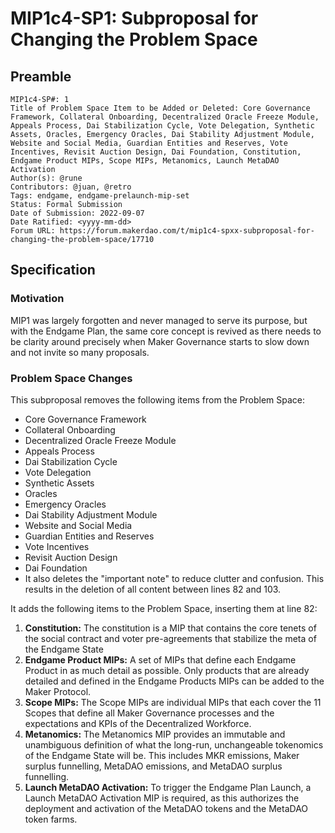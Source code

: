 # MIP1c4-SP1: Subproposal for Changing the Problem Space

## Preamble
```
MIP1c4-SP#: 1
Title of Problem Space Item to be Added or Deleted: Core Governance Framework, Collateral Onboarding, Decentralized Oracle Freeze Module, Appeals Process, Dai Stabilization Cycle, Vote Delegation, Synthetic Assets, Oracles, Emergency Oracles, Dai Stability Adjustment Module, Website and Social Media, Guardian Entities and Reserves, Vote Incentives, Revisit Auction Design, Dai Foundation, Constitution, Endgame Product MIPs, Scope MIPs, Metanomics, Launch MetaDAO Activation
Author(s): @rune
Contributors: @juan, @retro
Tags: endgame, endgame-prelaunch-mip-set
Status: Formal Submission
Date of Submission: 2022-09-07
Date Ratified: <yyyy-mm-dd>
Forum URL: https://forum.makerdao.com/t/mip1c4-spxx-subproposal-for-changing-the-problem-space/17710
```

## Specification  

### Motivation

MIP1 was largely forgotten and never managed to serve its purpose, but with the Endgame Plan, the same core concept is revived as there needs to be clarity around precisely when Maker Governance starts to slow down and not invite so many proposals.

### Problem Space Changes

This subproposal removes the following items from the Problem Space:
- Core Governance Framework
- Collateral Onboarding
- Decentralized Oracle Freeze Module
- Appeals Process
- Dai Stabilization Cycle
- Vote Delegation
- Synthetic Assets
- Oracles
- Emergency Oracles
- Dai Stability Adjustment Module
- Website and Social Media
- Guardian Entities and Reserves
- Vote Incentives
- Revisit Auction Design
- Dai Foundation
- It also deletes the "important note" to reduce clutter and confusion. This results in the deletion of all content between lines 82 and 103.

It adds the following items to the Problem Space, inserting them at line 82:

1. **Constitution:** The constitution is a MIP that contains the core tenets of the social contract and voter pre-agreements that stabilize the meta of the Endgame State
2. **Endgame Product MIPs:** A set of MIPs that define each Endgame Product in as much detail as possible. Only products that are already detailed and defined in the Endgame Products MIPs can be added to the Maker Protocol.
3. **Scope MIPs:** The Scope MIPs are individual MIPs that each cover the 11 Scopes that define all Maker Governance processes and the expectations and KPIs of the Decentralized Workforce.
4. **Metanomics:** The Metanomics MIP provides an immutable and unambiguous definition of what the long-run, unchangeable tokenomics of the Endgame State will be. This includes MKR emissions, Maker surplus funnelling, MetaDAO emissions, and MetaDAO surplus funnelling.
5. **Launch MetaDAO Activation:** To trigger the Endgame Plan Launch, a Launch MetaDAO Activation MIP is required, as this authorizes the deployment and activation of the MetaDAO tokens and the MetaDAO token farms.
